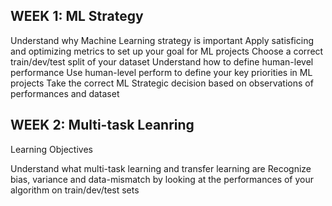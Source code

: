 ## WEEK 1: ML Strategy

Understand why Machine Learning strategy is important
Apply satisficing and optimizing metrics to set up your goal for ML projects
Choose a correct train/dev/test split of your dataset
Understand how to define human-level performance
Use human-level perform to define your key priorities in ML projects
Take the correct ML Strategic decision based on observations of performances and dataset

## WEEK 2: Multi-task Leanring

Learning Objectives

Understand what multi-task learning and transfer learning are
Recognize bias, variance and data-mismatch by looking at the performances of your algorithm on train/dev/test sets
